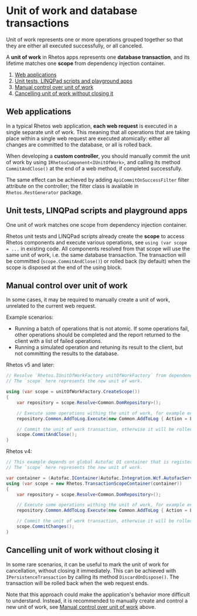 # Unit of work and database transactions

Unit of work represents one or more operations grouped together so that they are
either all executed successfully, or all canceled.

A **unit of work** in Rhetos apps represents one **database transaction**,
and its lifetime matches one **scope** from dependency injection container.

1. [Web applications](#web-applications)
2. [Unit tests, LINQPad scripts and playground apps](#unit-tests-linqpad-scripts-and-playground-apps)
3. [Manual control over unit of work](#manual-control-over-unit-of-work)
4. [Cancelling unit of work without closing it](#cancelling-unit-of-work-without-closing-it)

## Web applications

In a typical Rhetos web application, **each web request** is executed in a single separate unit of work.
This meaning that all operations that are taking place within a single web request
are executed atomically: either all changes are committed to the database, or all is rolled back.

When developing a **custom controller**, you should manually commit the unit of work
by using `IRhetosComponent<IUnitOfWork>`, and calling its method `CommitAndClose()`
at the end of a web method, if completed successfully.

The same effect can be achieved by adding `ApiCommitOnSuccessFilter` filter attribute on the controller;
the filter class is available in `Rhetos.RestGenerator` package.

## Unit tests, LINQPad scripts and playground apps

One unit of work matches one scope from dependency injection container.

Rhetos unit tests and LINQPad scripts already create the **scope** to access Rhetos components
and execute various operations, see `using (var scope = ...` in existing code.
All components resolved from that scope will use the same unit of work, i.e. the same database transaction.
The transaction will be committed (`scope.CommitAndClose()`) or rolled back (by default)
when the scope is disposed at the end of the using block.

## Manual control over unit of work

In some cases, it may be required to manually create a unit of work, unrelated to the current web request.

Example scenarios:

* Running a batch of operations that is not atomic. If some operations fail, other operations should
  be completed and the report returned to the client with a list of failed operations.
* Running a simulated operation and retuning its result to the client, but not committing the results to the database.

Rhetos v5 and later:

```cs
// Resolve `Rhetos.IUnitOfWorkFactory unitOfWorkFactory` from dependency injection (usually as a constructor parameter).
// The `scope` here represents the new unit of work.

using (var scope = unitOfWorkFactory.CreateScope())
{
    var repository = scope.Resolve<Common.DomRepository>();

    // Execute some operations withing the unit of work, for example enter a log record to the database.
    repository.Common.AddToLog.Execute(new Common.AddToLog { Action = LogActionName, TableName = "", ItemId = id2 });

    // Commit the unit of work transaction, otherwise it will be rolled back by default.
    scope.CommitAndClose();
}
```

Rhetos v4:

```cs
// This example depends on global Autofac DI container that is registered in Global.asax.cs in a Rhetos web app.
// The `scope` here represents the new unit of work.

var container = (Autofac.IContainer)Autofac.Integration.Wcf.AutofacServiceHostFactory.Container;
using (var scope = new Rhetos.TransactionScopeContainer(container))
{
    var repository = scope.Resolve<Common.DomRepository>();

    // Execute some operations withing the unit of work, for example enter a log record to the database.
    repository.Common.AddToLog.Execute(new Common.AddToLog { Action = LogActionName, TableName = "", ItemId = id2 });

    // Commit the unit of work transaction, otherwise it will be rolled back by default.
    scope.CommitChanges();
}
```

## Cancelling unit of work without closing it

In some rare scenarios, it can be useful to mark the unit of work for cancellation,
without closing it immediately.
This can be achieved with `IPersistenceTransaction` by calling its method `DiscardOnDispose()`.
The transaction will be rolled back when the web request ends.

Note that this approach could make the application's behavior more difficult to understand.
Instead, it is recommended to manually create and control a new unit of work,
see [Manual control over unit of work](#manual-control-over-unit-of-work) above.
